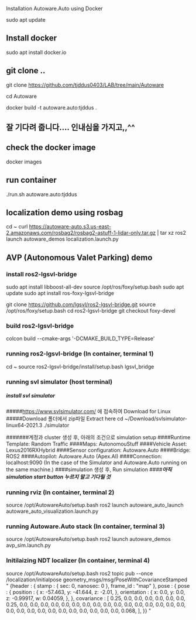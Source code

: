 Installation Autoware.Auto using Docker

sudo apt update

## Install docker
sudo apt install docker.io

## git clone ..
git clone https://github.com/tjddus0403/LAB/tree/main/Autoware

cd Autoware

docker build -t autoware.auto:tjddus .

## 잘 기다려 줍니다.... 인내심을 가지고,,^^

## check the docker image
docker images

## run container
./run.sh autoware.auto:tjddus

## localization demo using rosbag
cd ~
curl https://autoware-auto.s3.us-east-2.amazonaws.com/rosbag2/rosbag2-astuff-1-lidar-only.tar.gz | tar xz
ros2 launch autoware_demos localization.launch.py 

## AVP (Autonomous Valet Parking) demo
### install ros2-lgsvl-bridge
sudo apt install libboost-all-dev
source /opt/ros/foxy/setup.bash
sudo apt update
sudo apt install ros-foxy-lgsvl-bridge

git clone https://github.com/lgsvl/ros2-lgsvl-bridge.git
source /opt/ros/foxy/setup.bash
cd ros2-lgsvl-bridge
git checkout foxy-devel

### build ros2-lgsvl-bridge
colcon build --cmake-args '-DCMAKE_BUILD_TYPE=Release'

### running ros2-lgsvl-bridge (In container, terminal 1)
cd ~
source ros2-lgsvl-bridge/install/setup.bash
lgsvl_bridge

### running svl simulator (host terminal)
##### install svl simulator
#####https://www.svlsimulator.com/ 에 접속하여 Download for Linux
#####Download 폴더에서 zip파일 Extract here
cd ~/Download/svlsimulator-linux64-2021.3
./simulator

#######계정과 cluster 생성 후, 아래의 조건으로 simulation setup
####Runtime Template: Random Traffic
####Maps: AutonomouStuff
####Vehicle Asset: Lexus2016RXHybrid
####Sensor configuration: Autoware.Auto
####Bridge: ROS2
####Autopilot: Autoware.Auto (Apex.AI)
####Connection: localhost:9090 (In the case of the Simulator and Autoware.Auto running on the same machine.)
####simulation 생성 후, Run simulation
####*****아직 simulation start button 누르지 말고 기다릴 것*****

### running rviz (In container, terminal 2)
source /opt/AutowareAuto/setup.bash
ros2 launch autoware_auto_launch autoware_auto_visualization.launch.py

### running Autoware.Auto stack (In container, terminal 3)
source /opt/AutowareAuto/setup.bash
ros2 launch autoware_demos avp_sim.launch.py

### Initilaizing NDT localizer (In container, terminal 4)
source /opt/AutowareAuto/setup.bash
ros2 topic pub --once /localization/initialpose geometry_msgs/msg/PoseWithCovarianceStamped "
{header : {
    stamp : {
        sec: 0,
        nanosec: 0
    },
    frame_id : "map"
},
pose : {
    pose : {
        position : {
            x: -57.463,
            y: -41.644,
            z: -2.01,
        },
        orientation : {
            x: 0.0,
            y: 0.0,
            z: -0.99917,
            w: 0.04059,
        },
    },
    covariance : [
        0.25, 0.0,  0.0, 0.0, 0.0, 0.0,
        0.0,  0.25, 0.0, 0.0, 0.0, 0.0,
        0.0,  0.0,  0.0, 0.0, 0.0, 0.0,
        0.0,  0.0,  0.0, 0.0, 0.0, 0.0,
        0.0,  0.0,  0.0, 0.0, 0.0, 0.0,
        0.0,  0.0,  0.0, 0.0, 0.0, 0.068,
    ],
}}
"
### 
